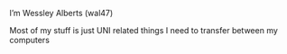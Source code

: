 I’m Wessley Alberts (wal47)

Most of my stuff is just UNI related things I need to transfer between my computers

<!---
WAL47/WAL47 is a ✨ special ✨ repository because its `README.md` (this file) appears on your GitHub profile.
You can click the Preview link to take a look at your changes.
--->
